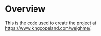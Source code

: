 # Overview

This is the code used to create the project at <a href="https://www.kingcopeland.com/weighme/" target="_blank">https://www.kingcopeland.com/weighme/</a>.